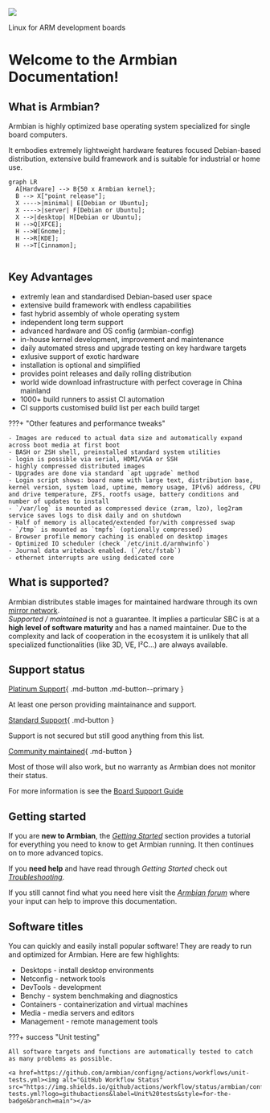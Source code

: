 [![](images/logo_middle.png)](https://www.armbian.com)

Linux for ARM development boards

# Welcome to the Armbian Documentation!

## What is Armbian?

Armbian is highly optimized base operating system specialized for single board computers.

It embodies extremely lightweight hardware features focused Debian-based distribution, extensive build framework and is suitable for industrial or home use.

``` mermaid
graph LR
  A[Hardware] --> B{50 x Armbian kernel};
  B --> X["point release"];
  X ---->|minimal| E[Debian or Ubuntu];
  X ---->|server| F[Debian or Ubuntu];
  X -->|desktop| H[Debian or Ubuntu];
  H -->Q[XFCE];
  H -->W[Gnome];
  H -->R[KDE];
  H -->T[Cinnamon];
  
```

## Key Advantages

- extremly lean and standardised Debian-based user space
- extensive build framework with endless capabilities
- fast hybrid assembly of whole operating system
- independent long term support
- advanced hardware and OS config (armbian-config)
- in-house kernel development, improvement and maintenance
- daily automated stress and upgrade testing on key hardware targets
- exlusive support of exotic hardware
- installation is optional and simplified
- provides point releases and daily rolling distribution
- world wide download infrastructure with perfect coverage in China mainland
- 1000+ build runners to assist CI automation
- CI supports customised build list per each build target

???+ "Other features and performance tweaks"

    - Images are reduced to actual data size and automatically expand across boot media at first boot    
    - BASH or ZSH shell, preinstalled standard system utilities
    - login is possible via serial, HDMI/VGA or SSH
    - highly compressed distributed images
    - Upgrades are done via standard `apt upgrade` method
    - Login script shows: board name with large text, distribution base, kernel version, system load, uptime, memory usage, IP(v6) address, CPU and drive temperature, ZFS, rootfs usage, battery conditions and number of updates to install
    - `/var/log` is mounted as compressed device (zram, lzo), log2ram service saves logs to disk daily and on shutdown
    - Half of memory is allocated/extended for/with compressed swap
    - `/tmp` is mounted as `tmpfs` (optionally compressed)
    - Browser profile memory caching is enabled on desktop images
    - Optimized IO scheduler (check `/etc/init.d/armhwinfo`)
    - Journal data writeback enabled. (`/etc/fstab`)
    - ethernet interrupts are using dedicated core    

## What is supported?

Armbian distributes stable images for maintained hardware through its own [mirror network](https://github.com/armbian/mirror).  
*Supported / maintained* is not a guarantee. It implies a particular SBC is at a **high level of software maturity** and has a named maintainer. Due to the complexity and lack of cooperation in the ecosystem it is unlikely that all specialized functionalities (like 3D, VE, I²C...) are always available.

## Support status

[Platinum Support](https://www.armbian.com/download/?device_support=Platinum%20support){ .md-button .md-button--primary }

At least one person providing maintainance and support.

[Standard Support](https://www.armbian.com/download/?device_support=Standard%20support){ .md-button }

Support is not secured but still good anything from this list.

[Community maintained](https://www.armbian.com/download/?device_support=Community%20maintained){ .md-button }

Most of those will also work, but no warranty as Armbian does not monitor their status.

For more information is see the [Board Support Guide](User-Guide_Board-Support-Rules.md)

## Getting started

If you are **new to Armbian**, the [_Getting Started_](User-Guide_Getting-Started.md) section provides a tutorial for everything you need to know to get Armbian running. It then continues on to more advanced topics.

If you **need help** and have read through _Getting Started_ check out [_Troubleshooting_](User-Guide_Advanced-Features.md#how-to-troubleshoot).

If you still cannot find what you need here visit the [_Armbian forum_](https://forum.armbian.com/) where your input can help to improve this documentation.

## Software titles

You can quickly and easily install popular software! They are ready to run and optimized for Armbian. Here are few highlights:

- Desktops - install desktop environments
- Netconfig - network tools
- DevTools - development
- Benchy - system benchmaking and diagnostics
- Containers - containerization and virtual machines
- Media - media servers and editors
- Management - remote management tools

???+ success "Unit testing"


    All software targets and functions are automatically tested to catch as many problems as possible.

    <a href=https://github.com/armbian/configng/actions/workflows/unit-tests.yml><img alt="GitHub Workflow Status" src="https://img.shields.io/github/actions/workflow/status/armbian/configng/unit-tests.yml?logo=githubactions&label=Unit%20tests&style=for-the-badge&branch=main"></a>
